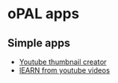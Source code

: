 # oPAL apps

## Simple apps

- [Youtube thumbnail creator](https://opal.withgoogle.com/?flow=drive:/1zK7YBCu04ZJcnzwo5gaqxaiHg6aFQAxx&mode=app&shared=true)
- [lEARN from youtube videos](https://opal.withgoogle.com/?flow=drive:/1bKYzqve-9MHL9X7N4GKDhw1EwS-An49W&shared=true&mode=app)
